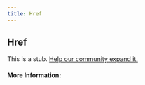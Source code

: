 ```yaml
---
title: Href
---
```


## Href

This is a stub. [Help our community expand it.](https://github.com/freeCodeCamp/guide-articles/tree/master/articles/HTML/Attributes/Href/index.md)

<!-- The article goes here, in GitHub-flavored Markdown. Feel free to add YouTube videos, images, and CodePen/JSBin embeds  -->

#### More Information:
<!-- Please add any articles you think might be helpful to read before writing the article -->


